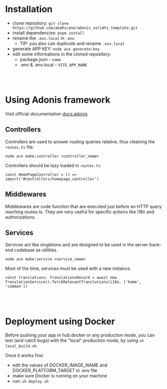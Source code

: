 # Installation

- clone repository: `git clone https://github.com/akaRicane/adonis_solidts_template.git`
- install dependencies: `pnpm install`
- rename the `.env.local` in `.env`
  - TIP: you also can duplicate and rename `.env.local`
- generate APP KEY: `node ace generate:key`
- edit some informations in the cloned repository:
  - package.json - `name`
  - .env & .env.local - `VITE_APP_NAME`

<br/>
<br/>

# Using Adonis framework

Visit official documentation [docs.adonis](https://docs.adonisjs.com/guides/preface/introduction)

## Controllers

Controllers are used to answer routing queries relative, thus cleaning the `routes.ts` file.

`node ace make:controller <controller_name>`

Controllers should be lazy loaded in `routes.ts`.

`const HomePageController = () => import('#controllers/homepage_controller')`

## Middlewares

Middlewares are code function that are executed just before an HTTP query reaching routes.ts. They are very useful for specific actions like i18n and authorizations.

## Services

Services act like singletons and are designed to be used in the server back-end codebase as utilities.

`node ace make:service <service_name>`

Most of the time, services must be used with a new instance.

`const translations: TranslationsRecord = await new TranslationService().fetchRelevantTranslations(i18n, ['home', 'common'])`

<br/>
<br/>

# Deployment using Docker

Before pushing your app in hub.docker or any production mode, you can test (and catch bugs) with the "local" production mode, by using `sh local_build.sh`.

Once it works fine:
- edit the values of DOCKER_IMAGE_NAME and DOCKER_PLATFORM_TARGET in .env file
- make sure Docker is running on your machine
- run: `sh deploy.sh`
